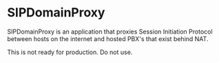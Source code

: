 # SIPDomainProxy
SIPDomainProxy is an application that proxies Session Initiation Protocol between hosts on the internet and hosted PBX's that exist behind NAT.

This is not ready for production. Do not use.

